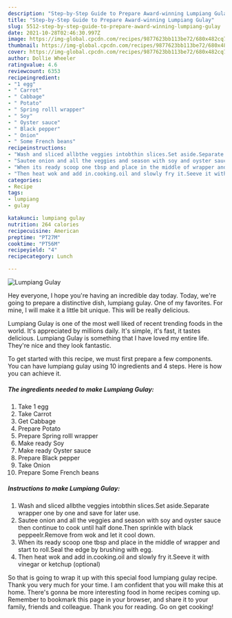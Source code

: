 ```yaml
---
description: "Step-by-Step Guide to Prepare Award-winning Lumpiang Gulay"
title: "Step-by-Step Guide to Prepare Award-winning Lumpiang Gulay"
slug: 5512-step-by-step-guide-to-prepare-award-winning-lumpiang-gulay
date: 2021-10-28T02:46:30.997Z
image: https://img-global.cpcdn.com/recipes/9877623bb113be72/680x482cq70/lumpiang-gulay-recipe-main-photo.jpg
thumbnail: https://img-global.cpcdn.com/recipes/9877623bb113be72/680x482cq70/lumpiang-gulay-recipe-main-photo.jpg
cover: https://img-global.cpcdn.com/recipes/9877623bb113be72/680x482cq70/lumpiang-gulay-recipe-main-photo.jpg
author: Dollie Wheeler
ratingvalue: 4.6
reviewcount: 6353
recipeingredient:
- "1 egg"
- " Carrot"
- " Cabbage"
- " Potato"
- " Spring rolll wrapper"
- " Soy"
- " Oyster sauce"
- " Black pepper"
- " Onion"
- " Some French beans"
recipeinstructions:
- "Wash and sliced allbthe veggies intobthin slices.Set aside.Separate wrapper one by one and save for later use."
- "Sautee onion and all the veggies and season with soy and oyster sauce then continue to cook until half done.Then sprinkle with black peppeelr.Remove from wok and let it cool down."
- "When its ready scoop one tbsp and place in the middle of wrapper and start to roll.Seal the edge by brushing with egg."
- "Then heat wok and add in.cooking.oil and slowly fry it.Seeve it with vinegar or ketchup (optional)"
categories:
- Recipe
tags:
- lumpiang
- gulay

katakunci: lumpiang gulay 
nutrition: 264 calories
recipecuisine: American
preptime: "PT27M"
cooktime: "PT56M"
recipeyield: "4"
recipecategory: Lunch

---
```



![Lumpiang Gulay](https://img-global.cpcdn.com/recipes/9877623bb113be72/680x482cq70/lumpiang-gulay-recipe-main-photo.jpg)

Hey everyone, I hope you're having an incredible day today. Today, we're going to prepare a distinctive dish, lumpiang gulay. One of my favorites. For mine, I will make it a little bit unique. This will be really delicious.



Lumpiang Gulay is one of the most well liked of recent trending foods in the world. It's appreciated by millions daily. It's simple, it's fast, it tastes delicious. Lumpiang Gulay is something that I have loved my entire life. They're nice and they look fantastic.


To get started with this recipe, we must first prepare a few components. You can have lumpiang gulay using 10 ingredients and 4 steps. Here is how you can achieve it.

<!--inarticleads1-->

##### The ingredients needed to make Lumpiang Gulay:

1. Take 1 egg
1. Take  Carrot
1. Get  Cabbage
1. Prepare  Potato
1. Prepare  Spring rolll wrapper
1. Make ready  Soy
1. Make ready  Oyster sauce
1. Prepare  Black pepper
1. Take  Onion
1. Prepare  Some French beans




<!--inarticleads2-->

##### Instructions to make Lumpiang Gulay:

1. Wash and sliced allbthe veggies intobthin slices.Set aside.Separate wrapper one by one and save for later use.
1. Sautee onion and all the veggies and season with soy and oyster sauce then continue to cook until half done.Then sprinkle with black peppeelr.Remove from wok and let it cool down.
1. When its ready scoop one tbsp and place in the middle of wrapper and start to roll.Seal the edge by brushing with egg.
1. Then heat wok and add in.cooking.oil and slowly fry it.Seeve it with vinegar or ketchup (optional)




So that is going to wrap it up with this special food lumpiang gulay recipe. Thank you very much for your time. I am confident that you will make this at home. There's gonna be more interesting food in home recipes coming up. Remember to bookmark this page in your browser, and share it to your family, friends and colleague. Thank you for reading. Go on get cooking!
